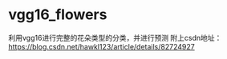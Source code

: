 # vgg16_flowers
利用vgg16进行完整的花朵类型的分类，并进行预测
附上csdn地址：https://blog.csdn.net/hawkl123/article/details/82724927
